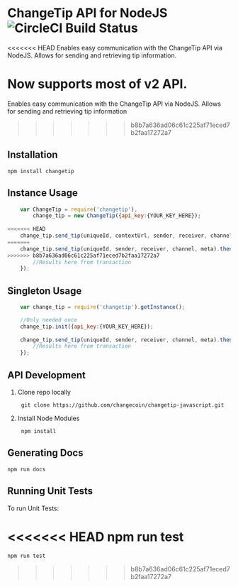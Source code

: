 # ChangeTip API for NodeJS ![CircleCI Build Status](https://circleci.com/gh/changecoin/changetip-javascript.svg?style=shield&circle-token=:circle-token)
<<<<<<< HEAD
Enables easy communication with the ChangeTip API via NodeJS. Allows for sending and retrieving tip information.

Now supports most of v2 API.
=======
Enables easy communication with the ChangeTip API via NodeJS. Allows for sending and retrieving tip information
>>>>>>> b8b7a636ad06c61c225af71eced7b2faa17272a7

## Installation
    
    npm install changetip

## Instance Usage
````javascript
	var ChangeTip = require('changetip'),
    	change_tip = new ChangeTip({api_key:{YOUR_KEY_HERE});
    	
<<<<<<< HEAD
    change_tip.send_tip(uniqueId, contextUrl, sender, receiver, channel).then(function(result) {
=======
    change_tip.send_tip(uniqueId, sender, receiver, channel, meta).then(function(result) {
>>>>>>> b8b7a636ad06c61c225af71eced7b2faa17272a7
    	//Results here from transaction
    });
````

## Singleton Usage
````javascript
    var change_tip = require('changetip').getInstance();

    //Only needed once
    change_tip.init({api_key:{YOUR_KEY_HERE});
    
    change_tip.send_tip(uniqueId, sender, receiver, channel, meta).then(function(result) {
    	//Results here from transaction
    });
````

## API Development

1. Clone repo locally

		git clone https://github.com/changecoin/changetip-javascript.git

2. Install Node Modules

		npm install

## Generating Docs
	
	npm run docs

## Running Unit Tests
To run Unit Tests:

<<<<<<< HEAD
    npm run test
=======
    npm run test
>>>>>>> b8b7a636ad06c61c225af71eced7b2faa17272a7
